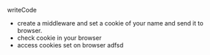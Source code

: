 writeCode

- create a middleware and set a cookie of your name and send it to browser.
- check cookie in your browser
- access cookies set on browser
adfsd